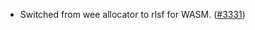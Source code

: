 - Switched from wee allocator to rlsf for WASM.
  ([\#3331](https://github.com/anoma/namada/pull/3331))